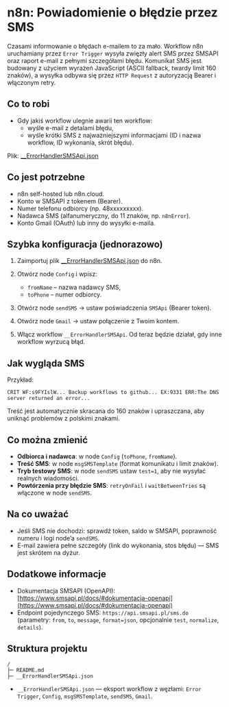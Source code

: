 # n8n: Powiadomienie o błędzie przez SMS

Czasami informowanie o błędach e-mailem to za mało. Workflow n8n uruchamiany przez `Error Trigger` wysyła zwięzły alert SMS przez SMSAPI oraz raport e-mail z pełnymi szczegółami błędu. Komunikat SMS jest budowany z użyciem wyrażeń JavaScript (ASCII fallback, twardy limit 160 znaków), a wysyłka odbywa się przez `HTTP Request` z autoryzacją Bearer i włączonym retry.

## Co to robi

* Gdy jakiś workflow ulegnie awarii ten workflow:
  * wyśle e-mail z detalami błędu,
  * wyśle krótki SMS z najważniejszymi informacjami (ID i nazwa workflow, ID wykonania, skrót błędu).

Plik: [\_\_ErrorHandlerSMSApi.json](./__ErrorHandlerSMSApi.json)

## Co jest potrzebne

* n8n self-hosted lub n8n.cloud.
* Konto w SMSAPI z tokenem (Bearer).
* Numer telefonu odbiorcy (np. 48xxxxxxxxx).
* Nadawca SMS (alfanumeryczny, do 11 znaków, np. `n8nError`).
* Konto Gmail (OAuth) lub inny do wysyłki e-maila.

## Szybka konfiguracja (jednorazowo)

1. Zaimportuj plik [\_\_ErrorHandlerSMSApi.json](./__ErrorHandlerSMSApi.json) do n8n.
2. Otwórz node `Config` i wpisz:

   * `fromName` – nazwa nadawcy SMS,
   * `toPhone` – numer odbiorcy.
3. Otwórz node `sendSMS` → ustaw poświadczenia `SMSApi` (Bearer token).
4. Otwórz node `Gmail` → ustaw połączenie z Twoim kontem.
5. Włącz workflow `__ErrorHandlerSMSApi`. Od teraz będzie działał, gdy inne workflow wyrzucą błąd.

## Jak wygląda SMS

Przykład:

```
CRIT WF:s9FYIslW... Backup workflows to github... EX:9331 ERR:The DNS server returned an error...
```

Treść jest automatycznie skracana do 160 znaków i upraszczana, aby uniknąć problemów z polskimi znakami.

## Co można zmienić

* **Odbiorca i nadawca**: w node `Config` (`toPhone`, `fromName`).
* **Treść SMS**: w node `msgSMSTemplate` (format komunikatu i limit znaków).
* **Tryb testowy SMS**: w node `sendSMS` ustaw `test=1`, aby nie wysyłać realnych wiadomości.
* **Powtórzenia przy błędzie SMS**: `retryOnFail` i `waitBetweenTries` są włączone w node `sendSMS`.

## Na co uważać

* Jeśli SMS nie dochodzi: sprawdź token, saldo w SMSAPI, poprawność numeru i logi node’a `sendSMS`.
* E-mail zawiera pełne szczegóły (link do wykonania, stos błędu) — SMS jest skrótem na dyżur.

## Dodatkowe informacje

* Dokumentacja SMSAPI (OpenAPI): [https://www.smsapi.pl/docs/#dokumentacja-openapi](https://www.smsapi.pl/docs/#dokumentacja-openapi)
* Endpoint pojedynczego SMS: `https://api.smsapi.pl/sms.do` (parametry: `from`, `to`, `message`, `format=json`, opcjonalnie `test`, `normalize`, `details`).

## Struktura projektu

```text
/
├─ README.md
├─ __ErrorHandlerSMSApi.json
```

* `__ErrorHandlerSMSApi.json` — eksport workflow z węzłami: `Error Trigger`, `Config`, `msgSMSTemplate`, `sendSMS`, `Gmail`.
